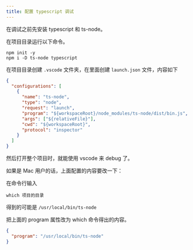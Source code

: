 ```yaml
---
title: 配置 typescript 调试
---
```


在调试之前先安装 typescript 和 ts-node。

在项目目录运行以下命令。

```
npm init -y
npm i -D ts-node typescript
```

在项目目录创建 `.vscode` 文件夹，在里面创建 `launch.json` 文件，内容如下

```json
{
  "configurations": [
    {
      "name": "ts-node",
      "type": "node",
      "request": "launch",
      "program": "${workspaceRoot}/node_modules/ts-node/dist/bin.js",
      "args": ["${relativeFile}"],
      "cwd": "${workspaceRoot}",
      "protocol": "inspector"
    }
  ]
}
```

然后打开整个项目时，就能使用 vscode 来 debug 了。

如果是 Mac 用户的话，上面配置的内容要改一下：

在命令行输入

```
which 项目的目录
```

得到的可能是 `/usr/local/bin/ts-node`

把上面的 program 属性改为 which 命令得出的内容。

```json
{
  "program": "/usr/local/bin/ts-node"
}
```

